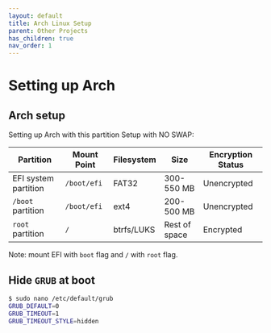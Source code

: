 ```yaml
---
layout: default
title: Arch Linux Setup
parent: Other Projects
has_children: true
nav_order: 1
---
```


# Setting up Arch

## Arch setup

Setting up Arch with this partition Setup with NO SWAP:

| Partition            | Mount Point | Filesystem | Size          | Encryption Status |
| -------------------- | ----------- | ---------- | ------------- | ----------------- |
| EFI system partition | `/boot/efi` | FAT32      | 300-550 MB    | Unencrypted       |
| `/boot` partition    | `/boot/efi` | ext4       | 200-500 MB    | Unencrypted       |
| `root` partition     | `/`         | btrfs/LUKS | Rest of space | Encrypted         |

Note: mount EFI with `boot` flag and `/` with `root` flag.

## Hide `GRUB` at boot

```sh
$ sudo nano /etc/default/grub
GRUB_DEFAULT=0
GRUB_TIMEOUT=1
GRUB_TIMEOUT_STYLE=hidden
```